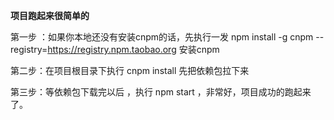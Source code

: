 **项目跑起来很简单的**

第一步 ：如果你本地还没有安装cnpm的话，先执行一发 npm install -g cnpm --registry=https://registry.npm.taobao.org 安装cnpm

第二步：在项目根目录下执行 cnpm install  先把依赖包拉下来

第三步：等依赖包下载完以后 ，执行 npm start ，非常好，项目成功的跑起来了。

